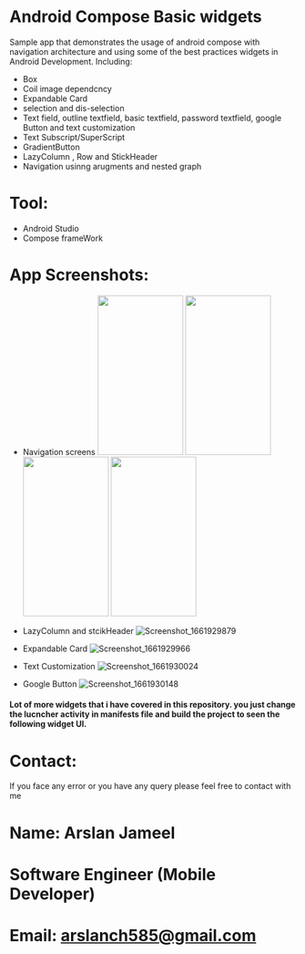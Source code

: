 # Android Compose Basic widgets 

Sample app that demonstrates the usage of android compose with navigation architecture and using some of the best practices widgets in Android Development.
Including:

* Box
* Coil image dependcncy
* Expandable Card
* selection and dis-selection
* Text field, outline textfield, basic textfield, password textfield, google Button and text customization
* Text Subscript/SuperScript
* GradientButton
* LazyColumn , Row and StickHeader
* Navigation usinng arugments and nested graph


# Tool:
* Android Studio
* Compose frameWork
# App Screenshots:
* Navigation screens
<img src="https://user-images.githubusercontent.com/51151820/187616101-ff01149d-406b-468e-a6f1-f1aa041d70e0.png" width="150" height="280"> <img src="https://user-images.githubusercontent.com/51151820/187616108-085447bf-9626-48bc-ab8f-39a6ad25a096.png" width="150" height="280"> <img src="https://user-images.githubusercontent.com/51151820/187616114-a149a5fc-2516-4fc8-9469-3ff2d6e4c7e5.png" width="150" height="280"> <img src="(https://user-images.githubusercontent.com/51151820/187616116-691dac7b-5ded-4cfb-85e1-ec881284fd52.png" width="150" height="280">

* LazyColumn and stcikHeader
![Screenshot_1661929879](https://user-images.githubusercontent.com/51151820/187616436-03ecc405-e8df-4bb4-a2f5-0d5cd0de135a.png)

* Expandable Card
![Screenshot_1661929966](https://user-images.githubusercontent.com/51151820/187616660-39908e8a-2c9d-49a6-8680-79bac4859697.png)

* Text Customization
![Screenshot_1661930024](https://user-images.githubusercontent.com/51151820/187616880-4cca4f87-c522-496d-8aa6-a6350bbb81da.png)

* Google Button
 ![Screenshot_1661930148](https://user-images.githubusercontent.com/51151820/187617196-12679b0f-fad0-4e3c-80c3-3b21bb5f2ee9.png)
 
 #### Lot of more widgets that i have covered in this repository. you just change the lucncher activity in manifests file and build the project to seen the following widget UI.




# Contact:
If you face any error or you have any query please feel free to contact with me
# Name: Arslan Jameel
# Software Engineer (Mobile Developer)
# Email: arslanch585@gmail.com
